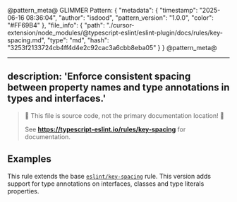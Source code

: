 @pattern_meta@
GLIMMER Pattern:
{
  "metadata": {
    "timestamp": "2025-06-16 08:36:04",
    "author": "isdood",
    "pattern_version": "1.0.0",
    "color": "#FF69B4"
  },
  "file_info": {
    "path": "./cursor-extension/node_modules/@typescript-eslint/eslint-plugin/docs/rules/key-spacing.md",
    "type": "md",
    "hash": "3253f2133724cb4ff4d4e2c92cac3a6cbb8eba05"
  }
}
@pattern_meta@

---
description: 'Enforce consistent spacing between property names and type annotations in types and interfaces.'
---

> 🛑 This file is source code, not the primary documentation location! 🛑
>
> See **https://typescript-eslint.io/rules/key-spacing** for documentation.

## Examples

This rule extends the base [`eslint/key-spacing`](https://eslint.org/docs/rules/key-spacing) rule.
This version adds support for type annotations on interfaces, classes and type literals properties.
